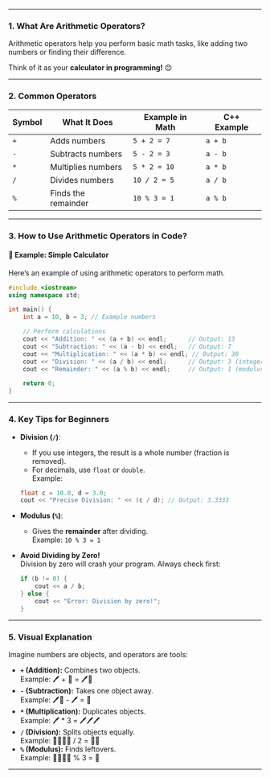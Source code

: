 

---

### **1. What Are Arithmetic Operators?**

Arithmetic operators help you perform basic math tasks, like adding two numbers or finding their difference.  

Think of it as your **calculator in programming!** 😊  

---

### **2. Common Operators**

| **Symbol** | **What It Does**      | **Example in Math** | **C++ Example**     |
|------------|-----------------------|----------------------|----------------------|
| `+`        | Adds numbers          | `5 + 2 = 7`         | `a + b`             |
| `-`        | Subtracts numbers     | `5 - 2 = 3`         | `a - b`             |
| `*`        | Multiplies numbers    | `5 * 2 = 10`        | `a * b`             |
| `/`        | Divides numbers       | `10 / 2 = 5`        | `a / b`             |
| `%`        | Finds the remainder   | `10 % 3 = 1`        | `a % b`             |

---

### **3. How to Use Arithmetic Operators in Code?**

#### 📌 **Example: Simple Calculator**
Here’s an example of using arithmetic operators to perform math.

```cpp
#include <iostream>
using namespace std;

int main() {
    int a = 10, b = 3; // Example numbers

    // Perform calculations
    cout << "Addition: " << (a + b) << endl;      // Output: 13
    cout << "Subtraction: " << (a - b) << endl;   // Output: 7
    cout << "Multiplication: " << (a * b) << endl; // Output: 30
    cout << "Division: " << (a / b) << endl;      // Output: 3 (integer division)
    cout << "Remainder: " << (a % b) << endl;     // Output: 1 (modulus)

    return 0;
}
```

---

### **4. Key Tips for Beginners**
- **Division (`/`)**:  
  - If you use integers, the result is a whole number (fraction is removed).  
  - For decimals, use `float` or `double`.  
  Example:
  ```cpp
  float c = 10.0, d = 3.0;
  cout << "Precise Division: " << (c / d); // Output: 3.3333
  ```

- **Modulus (`%`)**:  
  - Gives the **remainder** after dividing.  
  Example: `10 % 3 = 1`

- **Avoid Dividing by Zero!**  
  Division by zero will crash your program. Always check first:  
  ```cpp
  if (b != 0) {
      cout << a / b;
  } else {
      cout << "Error: Division by zero!";
  }
  ```

---

### **5. Visual Explanation**
Imagine numbers are objects, and operators are tools:

- **`+` (Addition):** Combines two objects.  
  Example: 🖊️ + 📖 = 🖊️📖  
- **`-` (Subtraction):** Takes one object away.  
  Example: 🖊️📖 - 🖊️ = 📖  
- **`*` (Multiplication):** Duplicates objects.  
  Example: 🖊️ * 3 = 🖊️🖊️🖊️  
- **`/` (Division):** Splits objects equally.  
  Example: 🍎🍎🍎🍎 / 2 = 🍎🍎  
- **`%` (Modulus):** Finds leftovers.  
  Example: 🍎🍎🍎🍎 % 3 = 🍎  

---

